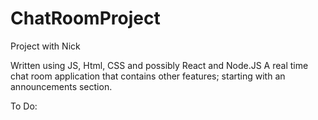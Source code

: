 # ChatRoomProject
Project with Nick 

Written using JS, Html, CSS and possibly React and Node.JS A real time chat room application that contains other features; starting with an announcements section. 


To Do:

